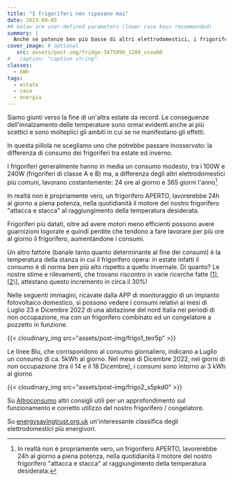 ```yaml
---
title: "I frigoriferi non riposano mai"
date: 2023-09-05
## below are user-defined parameters (lower case keys recommended)
summary: |
  Anche se potenze ben più basse di altri elettrodomestici, i frigoriferi consumano poco\... ma sempre! E questo li rende i principali energivori casalinghi, specialmente in estate, quando consumano fino al 30% in più rispetto all'inverno...
cover_image: # optional
   src: assets/post-img/fridge-3475996_1280_vsxwb0
#   caption: "caption string"
classes:
  - kWh
tags:
  - estate
  - casa
  - energia
---
```


Siamo giunti verso la fine di un'altra estate da record. Le conseguenze dell'innalzamento delle temperature sono ormai evidenti anche ai più scettici e sono molteplici gli ambiti in cui se ne manifestano gli effetti. 

In questa pillola ne scegliamo uno che potrebbe passare inosservato: la differenza di consumo dei frigoriferi tra estate ed inverno.

I frigoriferi generalmente hanno in media un consumo modesto, tra i 100W e 240W (frigoriferi di classe A e B) ma, a differenza degli altri elettrodomestici più comuni, lavorano costantemente: 24 ore al giorno e 365 giorni l'anno[^*]

In realtà non è propriamente vero, un frigorifero APERTO, lavorerebbe 24h al giorno a piena potenza, nella quotidianità il motore del nostro frigorifero "attacca e stacca" al raggiungimento della temperatura desiderata.

Frigoriferi più datati, oltre ad avere motori meno efficienti possono avere guarnizioni logorate e quindi perdite che tendono a fare lavorare per più ore al giorno il frigorifero, aumentandone i consumi.

Un altro fattore (banale tanto quanto determinante al fine dei consumi) è la temperatura della stanza in cui il frigorifero opera: in estate infatti il consumo è di norma ben più alto rispetto a quello invernale. Di quanto? Le nostre stime e rilevamenti, che trovano riscontro in varie ricerche fatte \[[1](https://www.quora.com/Do-refrigerators-consume-more-power-in-the-summer-than-the-winter)\], \[[2](https://www.casacondominio.net/caldo-si-impennano-consumi-del-frigo/#:~:text=Per%20mantenere%20i%20cibi%20freschi,pi%C3%B9%20nei%20tre%20mesi%20estivi.)\], attestano questo incremento in circa il 30%!

Nelle seguenti immagini, ricavate dalla APP di monitoraggio di un impianto fotovoltaico domestico, si possono vedere i consumi relativi ai mesi di Luglio 23 e Dicembre 2022 di una abitazione del nord Italia nei periodi di non occupazione, ma con un frigorifero combinato ed un congelatore a pozzetto in funzione.

{{< cloudinary_img src="assets/post-img/frigo1_teir5p" >}}

Le linee Blu, che corrispondono al consumo giornaliero, indicano a Luglio un consumo di ca. 5kWh al giorno. Nel mese di Dicembre 2022, nei giorni di non occupazione (tra il 14 e il 18 Dicembre), i consumi sono intorno ai 3 kWh al giorno

{{< cloudinary_img src="assets/post-img/frigo2_s5pkd0" >}}


Su [Altroconsumo](https://www.altroconsumo.it/elettrodomestici/frigoriferi/consigli/come-funziona-e-quanto-consuma-il-frigo) altri consigli utili per un approfondimento sul funzionamento e corretto utilizzo del nostro frigorifero / congelatore.

Su [energysavingtrust.org.uk](https://energysavingtrust.org.uk/top-five-energy-consuming-home-appliances/) un'interessante classifica degli elettrodomestici più energivori.

[^*]: In realtà non è propriamente vero, un frigorifero APERTO, lavorerebbe 24h al giorno a piena potenza, nella quotidianità il motore del nostro frigorifero "attacca e stacca" al raggiungimento della temperatura desiderata.


<!--
  created 2023-09-05 23:17:03.518287 +0200 CEST m=+0.032746918
-->